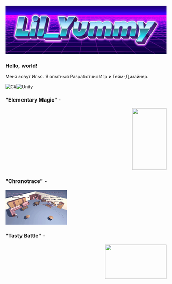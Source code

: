 ![Header](https://github.com/lilYummy228/lilYummy228/blob/main/Assets/Title.jpg)

### Hello, world!
Меня зовут Илья. Я опытный Разработчик Игр и Гейм-Дизайнер.

<img src="https://cdn.jsdelivr.net/gh/devicons/devicon/icons/csharp/csharp-original.svg" width="50" alt="C#"><img src="https://cdn.jsdelivr.net/gh/devicons/devicon/icons/unity/unity-original.svg" width="50" alt="Unity">
  ### "Elementary Magic" - 
<p align="right">
  <img src="https://github.com/lilYummy228/lilYummy228/blob/main/Assets/ElementaryMagic.gif" width="108px" height="192px">
  </p>

  ### "Chronotrace" - 
  <p align="left">
  <img src="https://github.com/lilYummy228/lilYummy228/blob/main/Assets/Chronotrace.gif" width="192px" height="108px">
  </p>

  ### "Tasty Battle" - 
  <p align="right">
  <img src="https://github.com/lilYummy228/lilYummy228/blob/main/Assets/TastyBattle.gif" width="192px" height="108px">
</p>
